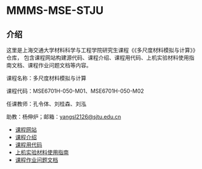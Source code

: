 # MMMS-MSE-STJU

## 介绍

这里是上海交通大学材料科学与工程学院研究生课程《《多尺度材料模拟与计算》》仓库，
包含课程网站构建源代码、课程介绍、课程用代码、上机实验材料使用指南文档、课程作业问题文档等内容。

课程名称：多尺度材料模拟与计算

课程代码：MSE6701H-050-M01、MSE6701H-050-M02

任课教师：孔令体、刘桂森、刘泓

助教：杨伸炉；邮箱：yangsl2126@sjtu.edu.cn

- [课程网站](https://mmms.seekanotherland.xyz/)
- [课程介绍](https://mmms.seekanotherland.xyz/mmms/)
- [课程用代码](./scripts/)
- [上机实验材料使用指南](https://mmms.seekanotherland.xyz/hands-on/)
- [课程作业问题文档](https://mmms.seekanotherland.xyz/homework/)
